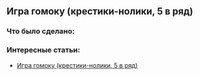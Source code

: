 ## Игра гомоку (крестики-нолики, 5 в ряд)

### Что было сделано:


### Интересные статьи:
 - [Игра гомоку (крестики-нолики, 5 в ряд)](https://habr.com/ru/articles/278837/)
